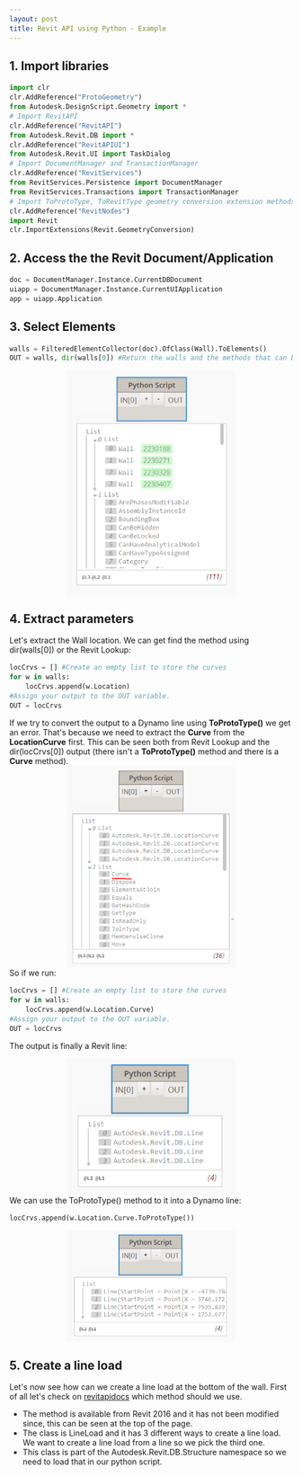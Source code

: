 ```yaml
---
layout: post
title: Revit API using Python - Example
---
```

<style>

.overlay {
  fill: none;
  pointer-events: all;
}
    </style>
    
<script src="//code.jquery.com/jquery.js"></script>

<script src="//d3js.org/d3.v3.min.js"></script>

<script src="video.js"></script>

## 1. Import libraries

```python
import clr
clr.AddReference("ProtoGeometry")
from Autodesk.DesignScript.Geometry import *
# Import RevitAPI
clr.AddReference("RevitAPI")
from Autodesk.Revit.DB import *
clr.AddReference("RevitAPIUI")
from Autodesk.Revit.UI import TaskDialog
# Import DocumentManager and TransactionManager
clr.AddReference("RevitServices")
from RevitServices.Persistence import DocumentManager
from RevitServices.Transactions import TransactionManager
# Import ToProtoType, ToRevitType geometry conversion extension methods
clr.AddReference("RevitNodes")
import Revit
clr.ImportExtensions(Revit.GeometryConversion)
```

## 2. Access the the Revit Document/Application

```python
doc = DocumentManager.Instance.CurrentDBDocument
uiapp = DocumentManager.Instance.CurrentUIApplication
app = uiapp.Application
```

## 3. Select Elements

```python
walls = FilteredElementCollector(doc).OfClass(Wall).ToElements()
OUT = walls, dir(walls[0]) #Return the walls and the methods that can be used
```
<img src="/images/python1.PNG" width="300" style="display:block; margin-left: auto; margin-right: auto;">

## 4. Extract parameters
Let's extract the Wall location. We can get find the method using dir(walls[0]) or the Revit Lookup:

<div id="imageContainer1"></div>

```python
locCrvs = [] #Create an empty list to store the curves 
for w in walls:
	locCrvs.append(w.Location)
#Assign your output to the OUT variable.
OUT = locCrvs
```
If we try to convert the output to a Dynamo line using **ToProtoType()** we get an error. That's because we need to extract the **Curve** from the **LocationCurve** first. This can be seen both from Revit Lookup and the dir(locCrvs[0]) output (there isn't a **ToProtoType()** method and there is a **Curve** method). 
<img src="/images/python5.PNG" width="300" style="display:block; margin-left: auto; margin-right: auto;">
So if we run: 
```python
locCrvs = [] #Create an empty list to store the curves 
for w in walls:
	locCrvs.append(w.Location.Curve)
#Assign your output to the OUT variable.
OUT = locCrvs
```
The output is finally a Revit line:

<img src="/images/python2.PNG" width="300" style="display:block; margin-left: auto; margin-right: auto;">
We can use the ToProtoType() method to it into a Dynamo line:

```python
locCrvs.append(w.Location.Curve.ToProtoType())
```
<img src="/images/python3.PNG" width="300" style="display:block; margin-left: auto; margin-right: auto;">

## 5. Create a line load
Let's now see how can we create a line load at the bottom of the wall. First of all let's check on [revitapidocs](revitapidocs.com) which method should we use.

<div id="imageContainer2"></div>

- The method is available from Revit 2016 and it has not been modified since, this can be seen at the top of the page.
- The class is LineLoad and it has 3 different ways to create a line load. We want to create a line load from a line so we pick the third one.
- This class is part of the Autodesk.Revit.DB.Structure namespace so we need to load that in our python script.





<script>  
var imgHeight = 635, imgWidth = 720,      
    width =  720, height = 385,             
    translate0 = [0, -100], scale0 = 1;  

svg1 = d3.select("#imageContainer1").append("svg")
    .attr("width",  width + "px")
    .attr("height", height + "px");

svg1.append("rect")
    .attr("class", "overlay")
    .attr("width", width + "px")
    .attr("height", height + "px");

svg1 = svg1.append("g")
    .attr("transform", "translate(" + translate0 + ")scale(" + scale0 + ")")
    .call(d3.behavior.zoom().scaleExtent([1, 3]).on("zoom", zoom))
  .append("g");

svg1.append("image")
    .attr("width",  imgWidth + "px")
    .attr("height", imgHeight + "px")
    .attr("xlink:href", "/images/python4.PNG");

function zoom() {
  svg1.attr("transform", "translate(" + d3.event.translate + ")scale(" + d3.event.scale + ")");
  console.log("translate: " + d3.event.translate + ", scale: " + d3.event.scale);
  }
</script>

<script>  
var imgHeight = 635, imgWidth = 720,      
    width =  720, height = 385,             
    translate0 = [0, -100], scale0 = 1;  

svg2 = d3.select("#imageContainer2").append("svg")
    .attr("width",  width + "px")
    .attr("height", height + "px");

svg2.append("rect")
    .attr("class", "overlay")
    .attr("width", width + "px")
    .attr("height", height + "px");

svg2 = svg2.append("g")
    .attr("transform", "translate(" + translate0 + ")scale(" + scale0 + ")")
    .call(d3.behavior.zoom().scaleExtent([1, 3]).on("zoom", zoom))
  .append("g");

svg2.append("image")
    .attr("width",  imgWidth + "px")
    .attr("height", imgHeight + "px")
    .attr("xlink:href", "/images/python6.PNG");

function zoom() {
  svg2.attr("transform", "translate(" + d3.event.translate + ")scale(" + d3.event.scale + ")");
  console.log("translate: " + d3.event.translate + ", scale: " + d3.event.scale);
  }
</script>